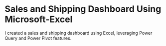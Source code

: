 # Sales and Shipping Dashboard Using Microsoft-Excel
I created a sales and shipping dashboard using Excel, leveraging Power Query and Power Pivot features.

